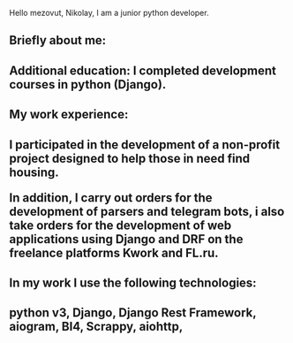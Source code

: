 Hello mezovut, Nikolay, I am a junior python developer.

<h2>Briefly about me:<h2>
Additional education: I completed development courses in python (Django).

<h2>My work experience:<h2>
I participated in the development of a non-profit project designed to help those in need find housing.

In addition, I carry out orders for the development of parsers and telegram bots, i also take orders for the development of web applications using Django and DRF on the freelance platforms Kwork and FL.ru.


<h2>In my work I use the following technologies:<h2>

python v3, Django, Django Rest Framework, aiogram, BI4, Scrappy, aiohttp,
